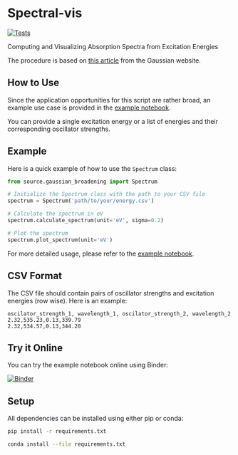 # Spectral-vis

[![Tests](https://github.com/tobias-fritz/Spectral-vis/actions/workflows/python-package-conda.yml/badge.svg)](https://github.com/tobias-fritz/Spectral-vis/actions/workflows/python-package-conda.yml)

Computing and Visualizing Absorption Spectra from Excitation Energies

The procedure is based on [this article](http://gaussian.com/uvvisplot/) from the Gaussian website.

## How to Use

Since the application opportunities for this script are rather broad, an example use case is provided in the [example notebook](./example.ipynb).

You can provide a single excitation energy or a list of energies and their corresponding oscillator strengths.

## Example

Here is a quick example of how to use the `Spectrum` class:

```python
from source.gaussian_broadening import Spectrum

# Initialize the Spectrum class with the path to your CSV file
spectrum = Spectrum('path/to/your/energy.csv')

# Calculate the spectrum in eV
spectrum.calculate_spectrum(unit='eV', sigma=0.2)

# Plot the spectrum
spectrum.plot_spectrum(unit='eV')
```

For more detailed usage, please refer to the [example notebook](./example.ipynb).

## CSV Format

The CSV file should contain pairs of oscillator strengths and excitation energies (row wise). Here is an example:

```csv
oscilator_strength_1, wavelength_1, oscilator_strength_2, wavelength_2
2.32,535.23,0.13,339.79 
2.32,534.57,0.13,344.20 
```

## Try it Online

You can try the example notebook online using Binder:

[![Binder](https://mybinder.org/badge_logo.svg)](https://mybinder.org/v2/gh/tobias-fritz/Spectral-vis/HEAD)

## Setup

All dependencies can be installed using either pip or conda:

```sh
pip install -r requirements.txt
```

```sh
conda install --file requirements.txt
```
